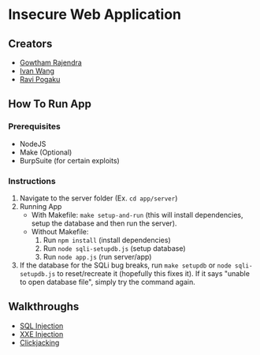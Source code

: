 # Insecure Web Application
## Creators
- [Gowtham Rajendra](https://github.com/GowthamRajendra)
- [Ivan Wang](https://github.com/Ivan-WangJianBin)
- [Ravi Pogaku](https://github.com/Ravi-Pogaku)

## How To Run App

### Prerequisites
- NodeJS
- Make (Optional)
- BurpSuite (for certain exploits)

### Instructions
1. Navigate to the server folder (Ex. `cd app/server`)
2. Running App
    * With Makefile: `make setup-and-run` (this will install dependencies, setup the database and then run the server).
    * Without Makefile: 
        1. Run `npm install` (install dependencies)
        2. Run `node sqli-setupdb.js` (setup database)
        3. Run `node app.js` (run server/app)
3. If the database for the SQLi bug breaks, run `make setupdb` or `node sqli-setupdb.js` to reset/recreate it (hopefully this fixes it). If it says "unable to open database file", simply try the command again.

## Walkthroughs
- [SQL Injection](https://youtu.be/kp1pV_Tw4mU)
- [XXE Injection](https://youtu.be/gjdQGbH5Rsk)
- [Clickjacking](https://github.com/GowthamRajendra/Insecure-Web-Application/blob/main/Clickjacking/Clickjacking.md)
